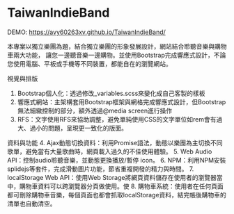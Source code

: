 # TaiwanIndieBand
DEMO: https://avy60263xv.github.io/TaiwanIndieBand/

本專案以獨立樂團為題，結合獨立樂團的形象發展設計，網站結合聆聽音樂與購物車兩大功能，
讓您一邊聽音樂一邊購物。並使用Bootstrap完成響應式設計，不論您使用電腦、平板或手機等不同裝置，都能自在的瀏覽網站。

視覺與排版
1. Bootstrap個人化：透過修改_variables.scss來變化成自己客製的樣板
2. 響應式網站：主架構套用Bootstrap框架與網格完成響應式設計，但Bootstrap無法細緻控制的部分，額外透過@media screen進行操作
3. RFS：文字使用RFS來協助調整，避免單純使用CSS的文字單位如rem會有過大、過小的問題，呈現更一致化的版面。

資料與功能
4. Ajax動態切換資料：利用Promise語法，動態以樂團為主切換不同歌單，避免當有大量歌曲時，網頁載入過久的不佳使用體驗。
5. Web Audio API：控制audio聆聽音樂，並動態更換播放/暫停 icon。
6. NPM：利用NPM安裝splidejs等套件，完成滑動圖片功能，節省重複開發的精力與時間。
7. localStorage Web API：使用Web Storage將網頁資料儲存在使用者的瀏覽器當中，購物車資料可以跨瀏覽器分頁做使用。使
8. 購物車系統：使用者在任何頁面都可刪除購物車音樂，每個頁面也都會抓取localStorage資料，結完帳後購物車的清單也自動清空。

